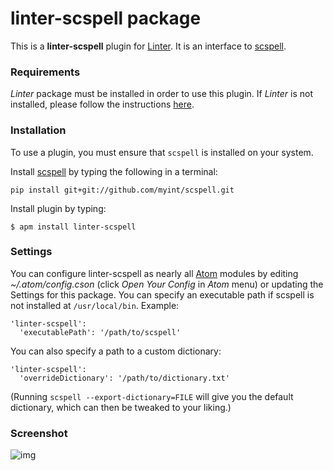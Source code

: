 # linter-scspell package

This is a **linter-scspell** plugin for [Linter](https://github.com/AtomLinter/Linter). It
is an interface to [scspell](https://pypi.python.org/pypi/scspell).

### Requirements
*Linter* package must be installed in order to use this plugin. If *Linter* is not
installed, please follow the instructions [here](https://github.com/AtomLinter/Linter).

### Installation
To use a plugin, you must ensure that `scspell` is installed on your
system.

Install [scspell](https://pypi.python.org/pypi/scspell) by typing the following
in a terminal:
   ```
   pip install git+git://github.com/myint/scspell.git
   ```

Install plugin by typing:
   ```
   $ apm install linter-scspell
   ```

### Settings
You can configure linter-scspell as nearly all [Atom](https://atom.io/) modules by editing *~/.atom/config.cson* (click *Open Your Config*
in *Atom* menu) or updating the Settings for this package.
You can specify an executable path if scspell is not installed at `/usr/local/bin`. Example:

```
'linter-scspell':
  'executablePath': '/path/to/scspell'
```

You can also specify a path to a custom dictionary:
```
'linter-scspell':
  'overrideDictionary': '/path/to/dictionary.txt'
```
(Running `scspell --export-dictionary=FILE` will give you the default dictionary, which can then be tweaked to your liking.)

### Screenshot
![img](https://raw.githubusercontent.com/spockNinja/linter-scspell/master/screenshot.png)
